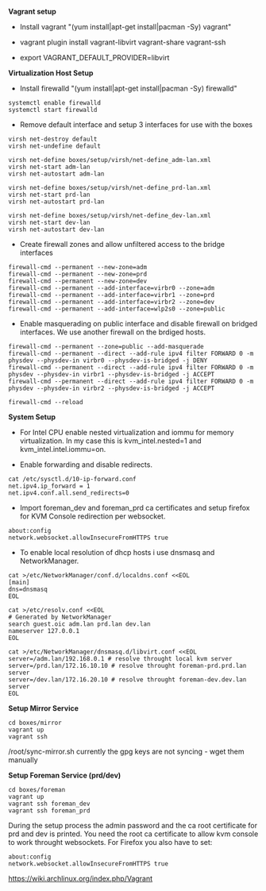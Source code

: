 **Vagrant setup**

* Install vagrant "(yum install|apt-get install|pacman -Sy) vagrant"

* vagrant plugin install vagrant-libvirt vagrant-share vagrant-ssh

* export VAGRANT_DEFAULT_PROVIDER=libvirt

**Virtualization Host Setup**

* Install firewalld "(yum install|apt-get install|pacman -Sy) firewalld"
```
systemctl enable firewalld
systemctl start firewalld
```

* Remove default interface and setup 3 interfaces for use with the boxes
```
virsh net-destroy default
virsh net-undefine default

virsh net-define boxes/setup/virsh/net-define_adm-lan.xml
virsh net-start adm-lan
virsh net-autostart adm-lan

virsh net-define boxes/setup/virsh/net-define_prd-lan.xml
virsh net-start prd-lan
virsh net-autostart prd-lan

virsh net-define boxes/setup/virsh/net-define_dev-lan.xml
virsh net-start dev-lan
virsh net-autostart dev-lan
```

* Create firewall zones and allow unfiltered access to the bridge interfaces

```
firewall-cmd --permanent --new-zone=adm
firewall-cmd --permanent --new-zone=prd
firewall-cmd --permanent --new-zone=dev
firewall-cmd --permanent --add-interface=virbr0 --zone=adm
firewall-cmd --permanent --add-interface=virbr1 --zone=prd
firewall-cmd --permanent --add-interface=virbr2 --zone=dev
firewall-cmd --permanent --add-interface=wlp2s0 --zone=public
```

* Enable masquerading on public interface and disable firewall on bridged interfaces. We use another firewall on the brdiged hosts.
```
firewall-cmd --permanent --zone=public --add-masquerade
firewall-cmd --permanent --direct --add-rule ipv4 filter FORWARD 0 -m physdev --physdev-in virbr0 --physdev-is-bridged -j DENY
firewall-cmd --permanent --direct --add-rule ipv4 filter FORWARD 0 -m physdev --physdev-in virbr1 --physdev-is-bridged -j ACCEPT
firewall-cmd --permanent --direct --add-rule ipv4 filter FORWARD 0 -m physdev --physdev-in virbr2 --physdev-is-bridged -j ACCEPT

firewall-cmd --reload
```


**System Setup**

* For Intel CPU enable nested virtualization and iommu for memory virtualization. In my case this is kvm_intel.nested=1 and kvm_intel.intel.iommu=on.


* Enable forwarding and disable redirects.
```
cat /etc/sysctl.d/10-ip-forward.conf
net.ipv4.ip_forward = 1
net.ipv4.conf.all.send_redirects=0
```

* Import foreman_dev and foreman_prd ca certificates and setup firefox for KVM Console redirection per websocket.
```
about:config
network.websocket.allowInsecureFromHTTPS true
```

* To enable local resolution of dhcp hosts i use dnsmasq and NetworkManager.
```
cat >/etc/NetworkManager/conf.d/localdns.conf <<EOL
[main]
dns=dnsmasq
EOL
```

```
cat >/etc/resolv.conf <<EOL
# Generated by NetworkManager
search guest.oic adm.lan prd.lan dev.lan
nameserver 127.0.0.1
EOL
```

```
cat >/etc/NetworkManager/dnsmasq.d/libvirt.conf <<EOL
server=/adm.lan/192.168.0.1 # resolve throught local kvm server
server=/prd.lan/172.16.10.10 # resolve throught foreman-prd.prd.lan server
server=/dev.lan/172.16.20.10 # resolve throught foreman-dev.dev.lan server
EOL
```

**Setup Mirror Service**
```
cd boxes/mirror
vagrant up
vagrant ssh
```
/root/sync-mirror.sh
currently the gpg keys are not syncing - wget them manually

**Setup Foreman Service (prd/dev)**
```
cd boxes/foreman
vagrant up
vagrant ssh foreman_dev
vagrant ssh foreman_prd
```
During the setup process the admin password and the ca root certificate for prd and dev is printed. You need the root ca certificate to allow kvm console to work throught websockets. For Firefox you also have to set:
```
about:config
network.websocket.allowInsecureFromHTTPS true
```

https://wiki.archlinux.org/index.php/Vagrant

